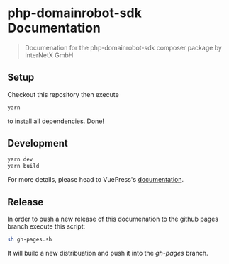 # php-domainrobot-sdk Documentation

> Documenation for the php-domainrobot-sdk composer package by InterNetX GmbH

## Setup

Checkout this repository then execute

```bash
yarn
```

to install all dependencies. Done!

## Development

```bash
yarn dev
yarn build
```

For more details, please head to VuePress's [documentation](https://v1.vuepress.vuejs.org/).

## Release

In order to push a new release of this documenation to the github pages branch execute this script:

```bash
sh gh-pages.sh
```

It will build a new distribuation and push it into the *gh-pages* branch.
